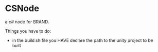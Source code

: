 # CSNode
a c# node for BRAND.

Things you have to do: 
- in the build.sh file you HAVE declare the path to the unity project to be built
